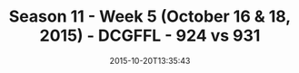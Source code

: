 ---
title: Season 11 - Week 5 (October 16 & 18, 2015) - DCGFFL - 924 vs 931
teams_score:
- team: 924
  score: 25
- team: 931
  score: 22
mvp: Daniel Honeycutt (Black), Staci Pugh (Baby Blue)
game-ball: ''
season: 11
week: 5
date: '2015-10-20T13:35:43'
pageid: season-11-week-5-924-vs-931
---